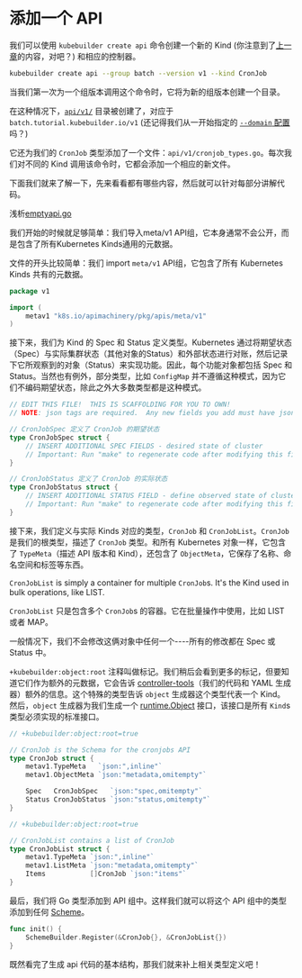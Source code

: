 # 添加一个 API

我们可以使用 `kubebuilder create api` 命令创建一个新的 Kind (你注意到了[上一章](./gvks.md#kinds-and-resources)的内容，对吧？) 和相应的控制器。

```bash
kubebuilder create api --group batch --version v1 --kind CronJob
```

当我们第一次为一个组版本调用这个命令时，它将为新的组版本创建一个目录。

在这种情况下，[`api/v1/`](https://sigs.k8s.io/kubebuilder/docs/book/src/cronjob-tutorial/testdata/project/api/v1) 目录被创建了，对应于 `batch.tutorial.kubebuilder.io/v1` (还记得我们从一开始指定的 [`--domain` 配置](cronjob-tutorial.md#scaffolding-out-our-project) 吗？)

它还为我们的 `CronJob` 类型添加了一个文件：`api/v1/cronjob_types.go`。每次我们对不同的 Kind 调用该命令时，它都会添加一个相应的新文件。
 
下面我们就来了解一下，先来看看都有哪些内容，然后就可以针对每部分讲解代码。

浅析[emptyapi.go](https://github.com/kubernetes-sigs/kubebuilder/blob/master/docs/book/src/cronjob-tutorial/testdata/emptyapi.go)

我们开始的时候就足够简单：我们导入meta/v1 API组，它本身通常不会公开，而是包含了所有Kubernetes Kinds通用的元数据。

文件的开头比较简单：我们 import `meta/v1` API组，它包含了所有 Kubernetes Kinds 共有的元数据。

```go
package v1

import (
    metav1 "k8s.io/apimachinery/pkg/apis/meta/v1"
)
```

接下来，我们为 Kind 的 Spec 和 Status 定义类型。Kubernetes 通过将期望状态（Spec）与实际集群状态（其他对象的Status）和外部状态进行对账，然后记录下它所观察到的对象（Status）来实现功能。因此，每个功能对象都包括 Spec 和 Status。当然也有例外，部分类型，比如 `ConfigMap` 并不遵循这种模式，因为它们不编码期望状态，除此之外大多数类型都是这种模式。

```go
// EDIT THIS FILE!  THIS IS SCAFFOLDING FOR YOU TO OWN!
// NOTE: json tags are required.  Any new fields you add must have json tags for the fields to be serialized.

// CronJobSpec 定义了 CronJob 的期望状态
type CronJobSpec struct {
    // INSERT ADDITIONAL SPEC FIELDS - desired state of cluster
    // Important: Run "make" to regenerate code after modifying this file
}

// CronJobStatus 定义了 CronJob 的实际状态
type CronJobStatus struct {
    // INSERT ADDITIONAL STATUS FIELD - define observed state of cluster
    // Important: Run "make" to regenerate code after modifying this file
}
```

接下来，我们定义与实际 Kinds 对应的类型，`CronJob` 和 `CronJobList`。`CronJob` 是我们的根类型，描述了 `CronJob` 类型。和所有 Kubernetes 对象一样，它包含了 `TypeMeta`（描述 API 版本和 Kind），还包含了 `ObjectMeta`，它保存了名称、命名空间和标签等东西。

`CronJobList` is simply a container for multiple `CronJob`s.  It's the Kind used in bulk operations, like LIST.

`CronJobList` 只是包含多个 `CronJob`s 的容器。它在批量操作中使用，比如 LIST 或者 MAP。

一般情况下，我们不会修改这俩对象中任何一个----所有的修改都在 Spec 或 Status 中。

`+kubebuilder:object:root` 注释叫做标记。我们稍后会看到更多的标记，但要知道它们作为额外的元数据，它会告诉 [controller-tools](https://github.com/kubernetes-sigs/controller-tools)（我们的代码和 YAML 生成器）额外的信息。这个特殊的类型告诉 `object` 生成器这个类型代表一个 Kind。然后，`object` 生成器为我们生成一个 [runtime.Object](https://godoc.org/k8s.io/apimachinery/pkg/runtime#Object) 接口，该接口是所有 `Kind`s 类型必须实现的标准接口。

```go
// +kubebuilder:object:root=true

// CronJob is the Schema for the cronjobs API
type CronJob struct {
    metav1.TypeMeta   `json:",inline"`
    metav1.ObjectMeta `json:"metadata,omitempty"`

    Spec   CronJobSpec   `json:"spec,omitempty"`
    Status CronJobStatus `json:"status,omitempty"`
}

// +kubebuilder:object:root=true

// CronJobList contains a list of CronJob
type CronJobList struct {
    metav1.TypeMeta `json:",inline"`
    metav1.ListMeta `json:"metadata,omitempty"`
    Items           []CronJob `json:"items"`
}
```

最后，我们将 Go 类型添加到 API 组中。这样我们就可以将这个 API 组中的类型添加到任何 [Scheme](https://godoc.org/k8s.io/apimachinery/pkg/runtime#Scheme)。

```go
func init() {
	SchemeBuilder.Register(&CronJob{}, &CronJobList{})
}
```

既然看完了生成 api 代码的基本结构，那我们就来补上相关类型定义吧！
